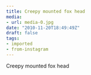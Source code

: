 ```yaml
---
title: Creepy mounted fox head
media:
- url: media-0.jpg
date: "2010-11-20T18:49:49Z"
draft: false
tags:
- imported
- from-instagram
---
```

Creepy mounted fox head
